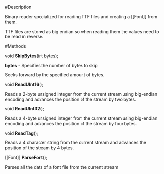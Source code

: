 #Description

Binary reader specialized for reading TTF files and creating a [[Font]] from them.

TTF files are stored as big endian so when reading them the values need to be read in reverse. 

#Methods

void **SkipBytes**(int bytes);

**bytes** - Specifies the number of bytes to skip

Seeks forward by the specified amount of bytes.


void **ReadUInt16**();

Reads a 2-byte unsigned integer from the current stream using big-endian encoding and advances the position of the stream by two bytes.


void **ReadUInt32**();

Reads a 4-byte unsigned integer from the current stream using big-endian encoding and advances the position of the stream by four bytes.


void **ReadTag**();

Reads a 4 character string from the current stream and advances the position of the stream by 4 bytes.


[[Font]] **ParseFont**();

Parses all the data of a font file from the current stream

